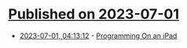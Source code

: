 # [Published on 2023-07-01](index.md)

* [2023-07-01, 04:13:12](https://lobste.rs/s/2ms8ti/programming_on_ipad) - [Programming On an iPad](https://juliette.page/blog/ipad.html)
